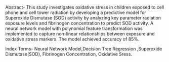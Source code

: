 Abstract- This study investigates oxidative stress in children exposed to cell phone and cell tower radiation by developing a predictive
 model for Superoxide Dismutase (SOD) activity by analyzing key parameter radiation exposure levels and fibrinogen concentration to
 predict SOD activity. A neural network model with polynomial feature transformation was implemented to capture non-linear
 relationships between exposure and oxidative stress markers. The model achieved accuracy of 85%.
 
 
 
 Index Terms- Neural Network Model,Decision Tree Regression ,Superoxide Dismutase(SOD), Fibrinogen Concentration, Oxidative Sress.
